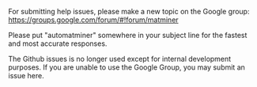 For submitting help issues, please make a new topic on the Google group:
https://groups.google.com/forum/#!forum/matminer

Please put "automatminer" somewhere in your subject line for the fastest and most accurate responses.


The Github issues is no longer used except for internal development purposes.
If you are unable to use the Google Group, you may submit an issue here.